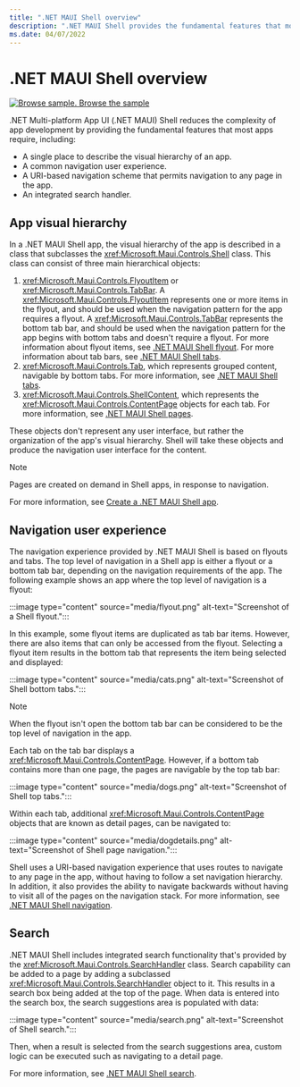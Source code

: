 ```yaml
---
title: ".NET MAUI Shell overview"
description: ".NET MAUI Shell provides the fundamental features that most apps require, including a common navigation user experience, a URI-based navigation scheme, and an integrated search handler."
ms.date: 04/07/2022
---
```


# .NET MAUI Shell overview

[![Browse sample.](~/media/code-sample.png) Browse the sample](/samples/dotnet/maui-samples/fundamentals-shell)

.NET Multi-platform App UI (.NET MAUI) Shell reduces the complexity of app development by providing the fundamental features that most apps require, including:

- A single place to describe the visual hierarchy of an app.
- A common navigation user experience.
- A URI-based navigation scheme that permits navigation to any page in the app.
- An integrated search handler.

## App visual hierarchy

In a .NET MAUI Shell app, the visual hierarchy of the app is described in a class that subclasses the <xref:Microsoft.Maui.Controls.Shell> class. This class can consist of three main hierarchical objects:

1. <xref:Microsoft.Maui.Controls.FlyoutItem> or <xref:Microsoft.Maui.Controls.TabBar>. A <xref:Microsoft.Maui.Controls.FlyoutItem> represents one or more items in the flyout, and should be used when the navigation pattern for the app requires a flyout. A <xref:Microsoft.Maui.Controls.TabBar> represents the bottom tab bar, and should be used when the navigation pattern for the app begins with bottom tabs and doesn't require a flyout. For more information about flyout items, see [.NET MAUI Shell flyout](flyout.md). For more information about tab bars, see [.NET MAUI Shell tabs](tabs.md).
1. <xref:Microsoft.Maui.Controls.Tab>, which represents grouped content, navigable by bottom tabs. For more information, see [.NET MAUI Shell tabs](tabs.md).
1. <xref:Microsoft.Maui.Controls.ShellContent>, which represents the <xref:Microsoft.Maui.Controls.ContentPage> objects for each tab. For more information, see [.NET MAUI Shell pages](pages.md).

These objects don't represent any user interface, but rather the organization of the app's visual hierarchy. Shell will take these objects and produce the navigation user interface for the content.

> [!NOTE]
> Pages are created on demand in Shell apps, in response to navigation.

For more information, see [Create a .NET MAUI Shell app](create.md).

## Navigation user experience

The navigation experience provided by .NET MAUI Shell is based on flyouts and tabs. The top level of navigation in a Shell app is either a flyout or a bottom tab bar, depending on the navigation requirements of the app. The following example shows an app where the top level of navigation is a flyout:

:::image type="content" source="media/flyout.png" alt-text="Screenshot of a Shell flyout.":::

In this example, some flyout items are duplicated as tab bar items. However, there are also items that can only be accessed from the flyout. Selecting a flyout item results in the bottom tab that represents the item being selected and displayed:

:::image type="content" source="media/cats.png" alt-text="Screenshot of Shell bottom tabs.":::

> [!NOTE]
> When the flyout isn't open the bottom tab bar can be considered to be the top level of navigation in the app.

Each tab on the tab bar displays a <xref:Microsoft.Maui.Controls.ContentPage>. However, if a bottom tab contains more than one page, the pages are navigable by the top tab bar:

:::image type="content" source="media/dogs.png" alt-text="Screenshot of Shell top tabs.":::

Within each tab, additional <xref:Microsoft.Maui.Controls.ContentPage> objects that are known as detail pages, can be navigated to:

:::image type="content" source="media/dogdetails.png" alt-text="Screenshot of Shell page navigation.":::

Shell uses a URI-based navigation experience that uses routes to navigate to any page in the app, without having to follow a set navigation hierarchy. In addition, it also provides the ability to navigate backwards without having to visit all of the pages on the navigation stack. For more information, see [.NET MAUI Shell navigation](navigation.md).

## Search

.NET MAUI Shell includes integrated search functionality that's provided by the <xref:Microsoft.Maui.Controls.SearchHandler> class. Search capability can be added to a page by adding a subclassed <xref:Microsoft.Maui.Controls.SearchHandler> object to it. This results in a search box being added at the top of the page. When data is entered into the search box, the search suggestions area is populated with data:

:::image type="content" source="media/search.png" alt-text="Screenshot of Shell search.":::

Then, when a result is selected from the search suggestions area, custom logic can be executed such as navigating to a detail page.

For more information, see [.NET MAUI Shell search](search.md).

